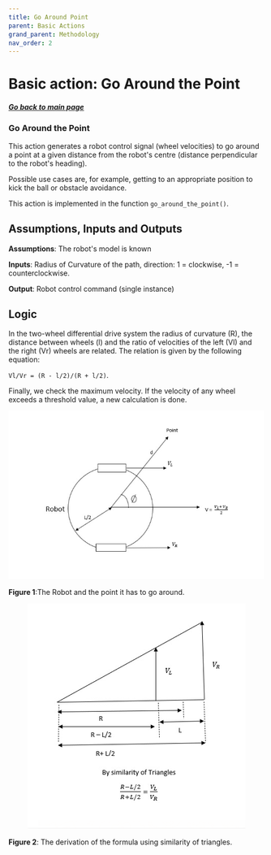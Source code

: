 ```yaml
---
title: Go Around Point
parent: Basic Actions
grand_parent: Methodology
nav_order: 2
---
```


# Basic action: Go Around the Point

##### [Go back to main page](../../Documentation.md)


### Go Around the Point
This action generates a robot control signal (wheel velocities) to go around a point at a given distance from the robot's centre 
(distance perpendicular to the robot's heading).

Possible use cases are, for example, getting to an appropriate position to kick the ball or obstacle avoidance.

This action is implemented in the function `go_around_the_point()`. 

## Assumptions, Inputs and Outputs
__Assumptions__: The robot's model is known

__Inputs__: Radius of Curvature of the path, direction: 1 = clockwise, -1 = counterclockwise.

__Output__: Robot control command (single instance)

## Logic
In the two-wheel differential drive system the radius of curvature (R), the distance between wheels (l) and the ratio of velocities of the left (Vl) and the
right (Vr) wheels are related. The relation is given by the following equation:

`Vl/Vr = (R - l/2)/(R + l/2)`.

Finally, we check the maximum velocity. If the velocity of any wheel exceeds a threshold value, a new calculation is done.

<p align="center">
  <img src="../../Images/GoingAroundOne.jpeg">
</p>

__Figure 1__:The Robot and the point it has to go around.

<p align="center">
  <img src="../../Images/GoAroundAPoint.png">
</p>

__Figure 2__:</b> The derivation of the formula using similarity of triangles.
